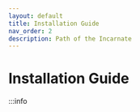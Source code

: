 ```yaml
---
layout: default
title: Installation Guide
nav_order: 2
description: Path of the Incarnate
---
```


# **Installation Guide**
:::info


